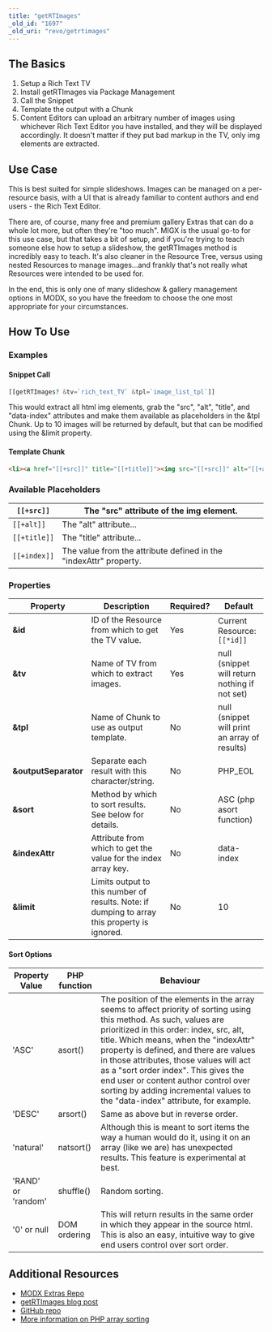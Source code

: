 ```yaml
---
title: "getRTImages"
_old_id: "1697"
_old_uri: "revo/getrtimages"
---
```


## The Basics

1. Setup a Rich Text TV
2. Install getRTImages via Package Management
3. Call the Snippet
4. Template the output with a Chunk
5. Content Editors can upload an arbitrary number of images using whichever Rich Text Editor you have installed, and they will be displayed accordingly. It doesn't matter if they put bad markup in the TV, only img elements are extracted.

## Use Case

This is best suited for simple slideshows. Images can be managed on a per-resource basis, with a UI that is already familiar to content authors and end users - the Rich Text Editor.

There are, of course, many free and premium gallery Extras that can do a whole lot more, but often they're "too much". MIGX is the usual go-to for this use case, but that takes a bit of setup, and if you're trying to teach someone else how to setup a slideshow, the getRTImages method is incredibly easy to teach. It's also cleaner in the Resource Tree, versus using nested Resources to manage images...and frankly that's not really what Resources were intended to be used for.

In the end, this is only one of many slideshow & gallery management options in MODX, so you have the freedom to choose the one most appropriate for your circumstances.

## How To Use

### **Examples**

#### Snippet Call

``` php
[[getRTImages? &tv=`rich_text_TV` &tpl=`image_list_tpl`]]
```

 This would extract all html img elements, grab the "src", "alt", "title", and "data-index" attributes and make them available as placeholders in the &tpl Chunk. Up to 10 images will be returned by default, but that can be modified using the &limit property.

#### Template Chunk

``` html
<li><a href="[[+src]]" title="[[+title]]"><img src="[[+src]]" alt="[[+alt]]"></a></li>
```

### **Available Placeholders**

| `[[+src]]`   | The "src" attribute of the img element.                           |
| ------------ | ----------------------------------------------------------------- |
| `[[+alt]]`   | The "alt" attribute...                                            |
| `[[+title]]` | The "title" attribute...                                          |
| `[[+index]]` | The value from the attribute defined in the "indexAttr" property. |

### **Properties**

| Property             | Description                                                                                  | Required? | Default                                       |
| -------------------- | -------------------------------------------------------------------------------------------- | --------- | --------------------------------------------- |
| **&id**              | ID of the Resource from which to get the TV value.                                           | Yes       | Current Resource: `[[*id]]`                   |
| **&tv**              | Name of TV from which to extract images.                                                     | Yes       | null (snippet will return nothing if not set) |
| **&tpl**             | Name of Chunk to use as output template.                                                     | No        | null (snippet will print an array of results) |
| **&outputSeparator** | Separate each result with this character/string.                                             | No        | PHP\_EOL                                      |
| **&sort**            | Method by which to sort results. See below for details.                                      | No        | ASC (php asort function)                      |
| **&indexAttr**       | Attribute from which to get the value for the index array key.                               | No        | data-index                                    |
| **&limit**           | Limits output to this number of results. Note: if dumping to array this property is ignored. | No        | 10                                            |

#### Sort Options

| Property Value     | PHP function | Behaviour                                                                                                                                                                                                                                                                                                                                                                                                                                                       |
| ------------------ | ------------ | --------------------------------------------------------------------------------------------------------------------------------------------------------------------------------------------------------------------------------------------------------------------------------------------------------------------------------------------------------------------------------------------------------------------------------------------------------------- |
| 'ASC'              | asort()      | The position of the elements in the array seems to affect priority of sorting using this method. As such, values are prioritized in this order: index, src, alt, title. Which means, when the "indexAttr" property is defined, and there are values in those attributes, those values will act as a "sort order index". This gives the end user or content author control over sorting by adding incremental values to the "data-index" attribute, for example. |
| 'DESC'             | arsort()     | Same as above but in reverse order.                                                                                                                                                                                                                                                                                                                                                                                                                             |
| 'natural'          | natsort()    | Although this is meant to sort items the way a human would do it, using it on an array (like we are) has unexpected results. This feature is experimental at best.                                                                                                                                                                                                                                                                                              |
| 'RAND' or 'random' | shuffle()    | Random sorting.                                                                                                                                                                                                                                                                                                                                                                                                                                                 |
| '0' or null        | DOM ordering | This will return results in the same order in which they appear in the source html. This is also an easy, intuitive way to give end users control over sort order.                                                                                                                                                                                                                                                                                              |

## Additional Resources

- [MODX Extras Repo](http://modx.com/extras/package/getrtimages)
- [getRTImages blog post](http://www.sepiariver.ca/blog/modx-web/getrtimages-list-and-sort-images-from-rich-text-field)
- [GitHub repo](https://github.com/sepiariver/getRTImages/)
- [More information on PHP array sorting](http://php.net/manual/en/array.sorting.php)
